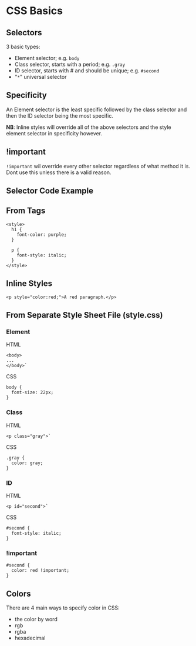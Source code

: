 # CSS Basics

## Selectors
3 basic types:
- Element selector; e.g. `body`
- Class selector, starts with a period; e.g. `.gray`
- ID selector, starts with # and should be unique; e.g. `#second`
- "`*`" universal selector

## Specificity
An Element selector is the least specific followed by the class selector and then the ID selector being the most specific. 

**NB**: Inline styles will override all of the above selectors and the style element selector in specificity however.

## !important
`!important` wil override every other selector regardless of what method it is. Dont use this unless there is a valid reason.

## Selector Code Example
## From <style></style> Tags
```
<style>
  h1 {
    font-color: purple;
  }

  p {
    font-style: italic;
  }
</style>
```
## Inline Styles
```
<p style="color:red;">A red paragraph.</p>
```
## From Separate Style Sheet File (style.css)
### Element
HTML
```
<body>
...
</body>`
```
CSS
```
body {
  font-size: 22px;
}
```
### Class
HTML
```
<p class="gray">`
```
CSS
```
.gray {
  color: gray;
}
```
### ID
HTML
```
<p id="second">`
```
CSS
```
#second {
  font-style: italic;
}
```
### !important
```
#second {
  color: red !important;
}
```

## Colors
There are 4 main ways to specify color in CSS:
- the color by word
- rgb
- rgba
- hexadecimal

